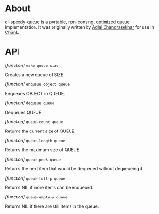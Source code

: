 # About

cl-speedy-queue is a portable, non-consing, optimized queue implementation. It was originally
written by [Adlai Chandrasekhar](http://github.com/adlai) for use in
[ChanL](http://github.com/zkat/chanl).

# API

*[function]* `make-queue size`

  Creates a new queue of SIZE.

*[function]* `enqueue object queue`

  Enqueues OBJECT in QUEUE.
  
*[function]* `dequeue queue`

  Dequeues QUEUE.
  
*[function]* `queue-count queue`

  Returns the current size of QUEUE.
  
*[function]* `queue-length queue`

  Returns the maximum size of QUEUE.
  
*[function]* `queue-peek queue`

  Returns the next item that would be dequeued without dequeueing it.

*[function]* `queue-full-p queue`

  Returns NIL if more items can be enqueued.
  
*[function]* `queue-empty-p queue`

  Returns NIL if there are still items in the queue.
